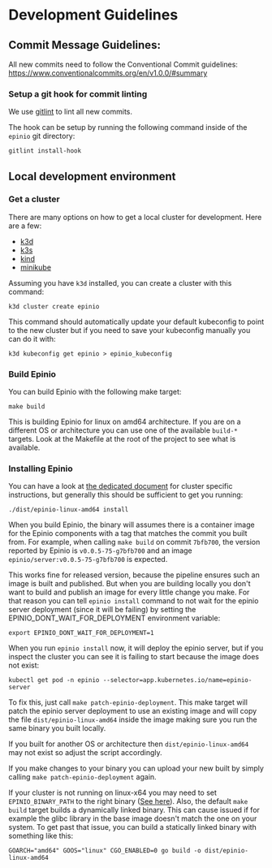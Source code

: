 # Development Guidelines

## Commit Message Guidelines:

All new commits need to follow the Conventional Commit guidelines:
https://www.conventionalcommits.org/en/v1.0.0/#summary

### Setup a git hook for commit linting

We use [gitlint](https://jorisroovers.com/gitlint/) to lint all new commits.

The hook can be setup by running the following command inside of the `epinio` git directory:

```bash
gitlint install-hook
```

## Local development environment

### Get a cluster

There are many options on how to get a local cluster for development. Here are a few:

- [k3d](https://k3d.io/)
- [k3s](https://github.com/k3s-io/k3s)
- [kind](https://github.com/kubernetes-sigs/kind)
- [minikube](https://minikube.sigs.k8s.io/docs/start/)

Assuming you have `k3d` installed, you can create a cluster with this command:

```
k3d cluster create epinio
```

This command should automatically update your default kubeconfig to point to
the new cluster but if you need to save your kubeconfig manually you can do it with:

```
k3d kubeconfig get epinio > epinio_kubeconfig
```

### Build Epinio

You can build Epinio with the following make target:

```
make build
```

This is building Epinio for linux on amd64 architecture. If you are on a
different OS or architecture you can use one of the available `build-*` targets.
Look at the Makefile at the root of the project to see what is available.


### Installing Epinio

You can have a look at [the dedicated document](/docs/install.md) for cluster
specific instructions, but generally this should be sufficient to get you running:

```
./dist/epinio-linux-amd64 install
```

When you build Epinio, the binary will assumes there is a container image for
the Epinio components with a tag that matches the commit you built from.
For example, when calling `make build` on commit `7bfb700`, the version reported
by Epinio is `v0.0.5-75-g7bfb700` and an image `epinio/server:v0.0.5-75-g7bfb700`
is expected.

This works fine for released version, because the pipeline ensures such an image
is built and published. But when you are building locally you don't want to
build and publish an image for every little change you make. For that reason
you can tell `epinio install` command to not wait for the epinio server deployment
(since it will be failing) by setting the EPINIO_DONT_WAIT_FOR_DEPLOYMENT environment
variable:

```
export EPINIO_DONT_WAIT_FOR_DEPLOYMENT=1
```

When you run `epinio install` now, it will deploy the epinio server, but if you
inspect the cluster you can see it is failing to start because the image does not
exist:

```
kubectl get pod -n epinio --selector=app.kubernetes.io/name=epinio-server
```

To fix this, just call `make patch-epinio-deployment`. This make target will
patch the epinio server deployment to use an existing image and will copy
the file `dist/epinio-linux-amd64` inside the image making sure you run the same
binary you built locally.

If you built for another OS or architecture then `dist/epinio-linux-amd64` may
not exist so adjust the script accordingly.

If you make changes to your binary you can upload your new built by simply calling
`make patch-epinio-deployment` again.

If your cluster is not running on linux-x64 you may need to set `EPINIO_BINARY_PATH` to the right binary ([See here](https://github.com/epinio/epinio/blob/2c3c93f79b1019fe7895273b94f40b725ede2996/scripts/patch-epinio-deployment.sh#L19)). Also, the default `make build` target builds a dynamically linked binary. This can cause issued if for example the glibc library in the base image doesn't match the one on your system. To get past that issue, you can build a statically linked binary with something like this:

```
GOARCH="amd64" GOOS="linux" CGO_ENABLED=0 go build -o dist/epinio-linux-amd64
```
